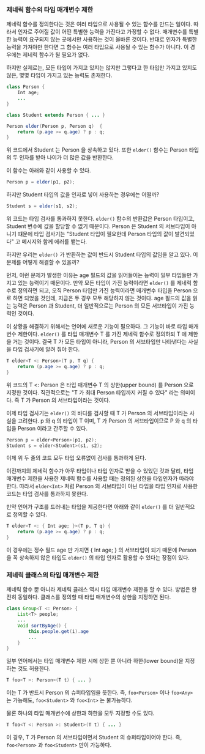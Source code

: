### 제네릭 함수의 타입 매개변수 제한

제네릭 함수를 정의한다는 것은 여러 타입으로 사용될 수 있는 함수를 만드는 일이다.
따라서 인자로 주어질 값이 어떤 특별한 능력을 가진다고 가정할 수 없다.
매개변수를 특별한 능력이 요구되지 않는 곳에서만 사용하는 것이 올바른 것이다.
반대로 인자가 특별한 능력을 가져야만 한다면 그 함수는 여러 타입으로 사용될 수 있는 함수가 아니다.
이 경우에는 제네릭 함수가 될 필요가 없다.

하지만 실제로는, 모든 타입이 가지고 있지는 않지만 그렇다고 한 타입만 가지고 있지도 않은, 몇몇 타입이 가지고 있는 능력도 존재한다.

```java
class Person {
	Int age;
	...
}

class Student extends Person { ... }

Person elder(Person p, Person q)  {
	return (p.age >= q.age) ? p : q;
}
```

위 코드에서 Student 는 Person 을 상속하고 있다.
또한 `elder()` 함수는 Person 타입의 두 인자를 받아 나이가 더 많은 값을 반환한다.

이 함수는 아래와 같이 사용할 수 있다.

```java
Person p = elder(p1, p2);
```

하지만 Student 타입의 값을 인자로 넣어 사용하는 경우에는 어떨까?

```java
Student s = elder(s1, s2);
```

위 코드는 타입 검사를 통과하지 못한다.
`elder()` 함수의 반환값은 Person 타입이고, Student 변수에 값을 할당할 수 없기 때문이다.
Person 은 Student 의 서브타입이 아니기 떄문에 타입 검사기는 "Student 타입이 필요한데 Person 타입의 값이 발견되었다" 고 메시지와 함께 에러를 뱉는다.

하지만 우리는 `elder()` 가 반환하는 값이 반드시 Student 타입의 값임을 알고 있다.
이 문제를 어떻게 해결할 수 있을까?

먼저, 이런 문제가 발생한 이유는 age 필드의 값을 읽어들이는 능력이 일부 타입들만 가지고 있는 능력이기 때문이다. 만약 모든 타입이 가진 능력이라면 `elder()` 를 제네릭 함수로 정의하면 되고, 오직 Person 타입만 가진 능력이라면 매개변수 타입을 Person 으로 하면 되었을 것인데, 지금은 두 경우 모두 해당하지 않는 것이다.
age 필드의 값을 읽는 능력은 Person 과 Student, 더 일반적으로는 Person 의 모든 서브타입이 가진 능력인 것이다.

이 상황을 해결하기 위해서는 언어에 새로운 기능이 필요하다.
그 기능이 바로 타입 매개변수 제한이다.
`elder()` 를 타입 매개변수 T 를 가진 제네릭 함수로 정의하되 T 에 제한을 거는 것이다.
결국 T 가 모든 타입이 아니라, Person 의 서브타입만 나타낸다는 사실을 타입 검사기에 알려 줘야 한다.

```java
T elder<T <: Person>(T p, T q) {
	return (p.age >= q.age) ? p : q;
}
```

위 코드의 T <: Person 은 타입 매개변수 T 의 상한(upper bound) 를 Person 으로 지정한 것이다. 직관적으로는 "T 가 최대 Person 타입까지 커질 수 있다" 라는 의미이다.
즉 T 가 Person 의 서브타입이라는 것이다.

이제 타입 검사기는 `elder()` 의 바디를 검사할 때 T 가 Person 의 서브타입이라는 사실을 고려한다.
p 와 q 의 타입이 T 이며, T 가 Person 의 서브타입이므로 P 와 q 의 타입을 Person 이라고 간주할 수 있다.

```java
Person p = elder<Person>(p1, p2);
Student s = elder<Student>(s1, s2);
```

이제 위 두 줄의 코드 모두 타입 오류없이 검사를 통과하게 된다.

이전까지의 제네릭 함수가 아무 타입이나 타입 인자로 받을 수 있었던 것과 달리, 타입 매개변수 제한을 사용한 제네릭 함수를 사용할 때는 정의된 상한을 타입인자가 따라야 한다.
따라서 `elder<Int>` 처럼 Person 의 서브타입이 아닌 타입을 타입 인자로 사용한 코드는 타입 검사를 통과하지 못한다.

만약 언어가 구조를 드러내는 타입을 제공한다면 아래와 같이 `elder()` 를 더 일반적으로 정의할 수 있다.

```java
T elder<T <: { Int age; }>(T p, T q) {
	return (p.age >= q.age) ? p : q;
}
```

이 경우에는 정수 필드 age 만 가지면 { Int age; } 의 서브타입이 되기 때문에 Person 을 꼭 상속하지 않은 타입도 `elder()` 의 타입 인자로 활용할 수 있다는 장점이 있다.

### 제네릭 클래스의 타입 매개변수 제한

제네릭 함수 뿐 아니라 제네릭 클래스 역시 타입 매개변수 제한을 할 수 있다.
방법은 완전히 동일하다.
클래스를 정의할 때 타입 매개변수의 상한을 지정하면 된다.

```java
class Group<T <: Person> {
	List<T> people;
	...
	Void sortByAge() {
		this.people.get(i).age
		...
	}
}
```

일부 언어에서는 타입 매개변수 제한 시에 상한 뿐 아니라 하한(lower bound)을 지정하는 것도 허용한다.

```java
T foo<T >: Person>(T t) { ... }
```

이는 T 가 반드시 Person 의 슈퍼타입임을 뜻한다.
즉, `foo<Person>` 이나 `foo<Any>` 는 가능해도, `foo<Student>` 와 `foo<Int>` 는 불가능하다.

물론 하나의 타입 매개변수에 상한과 하한을 모두 지정할 수도 있다.

```java
T foo<T <: Person >: Student>(T t) { ... }
```

이 경우, T 가 Person 의 서브타입이면서 Student 의 슈퍼타입이어야 한다.
즉, `foo<Person>` 과 `foo<Student>` 만이 가능하다.